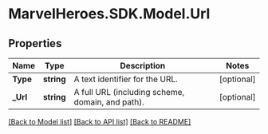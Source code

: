 # MarvelHeroes.SDK.Model.Url
## Properties

Name | Type | Description | Notes
------------ | ------------- | ------------- | -------------
**Type** | **string** | A text identifier for the URL. | [optional] 
**_Url** | **string** | A full URL (including scheme, domain, and path). | [optional] 

[[Back to Model list]](../README.md#documentation-for-models) [[Back to API list]](../README.md#documentation-for-api-endpoints) [[Back to README]](../README.md)

